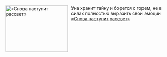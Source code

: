 <!--2025-01-26 11:00:21-->
<div class="yb">
  <div class="rss smaller1 kino_kino"><a href="https://www.kino-teatr.ru/video/45681/" title="«Снова наступит рассвет»"><img src="https://www.kino-teatr.ru/video/1/8/45681/poster.jpg" width="196" height="147" align="left" hspace="5" style="margin: 0px 10px 0px 5px" alt="«Снова наступит рассвет»"/></a>Уна хранит тайну и борется с горем, не в силах полностью выразить свои эмоции <br><a class="light" href="https://www.kino-teatr.ru/video/45681/">«Снова наступит рассвет»</a></div>
</div>

